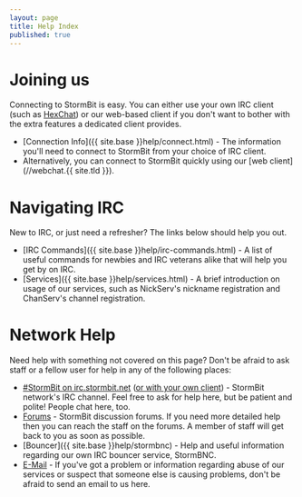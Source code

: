 ```yaml
---
layout: page
title: Help Index
published: true
---
```


# Joining us
 Connecting to StormBit is easy. You can either use your own IRC client (such as [HexChat](http://hexchat.github.io/)) or our web-based client if you don't want to bother with the extra features a dedicated client provides.


- [Connection Info]({{ site.base }}help/connect.html) - The information you'll need to connect to StormBit from your choice of IRC client.
- Alternatively, you can connect to StormBit quickly using our [web client](//webchat.{{ site.tld }}).

# Navigating IRC
 New to IRC, or just need a refresher? The links below should help you out. 


- [IRC Commands]({{ site.base }}help/irc-commands.html) - A list of useful commands for newbies and IRC veterans alike that will help you get by on IRC.
- [Services]({{ site.base }}help/services.html) - A brief introduction on usage of our services, such as NickServ's nickname registration and ChanServ's channel registration.

# Network Help
 Need help with something not covered on this page? Don't be afraid to ask staff or a fellow user for help in any of the following places:

- [#StormBit on irc.stormbit.net](//webchat.stormbit.net/stormbit) ([or with your
   own client](irc://irc.stormbit.net/stormbit)) - StormBit network's IRC channel. Feel free to ask for help here, but be patient and polite! People chat here, too.
- [Forums](//discuss.stormbit.net) - StormBit discussion forums. If you need more detailed help then you can reach the staff on the forums. A member of staff will get back to you as soon as possible.  
- [Bouncer]({{ site.base }}help/stormbnc) - Help and useful information regarding our own IRC bouncer service, StormBNC.
- [E-Mail](mailto:abuse@stormbit.net) - If you've got a problem or information regarding abuse of our services or suspect that someone else is causing problems, don't be afraid to send an email to us here. 
